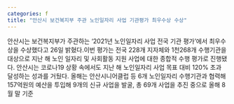 ```yaml
---
categories: f
title: "안산시 보건복지부 주관 노인일자리 사업 기관평가 최우수상 수상"
---
```

안산시는 보건복지부가 주관하는 ‘2021년 노인일자리 사업 전국 기관 평가’에서 최우수상을 수상했다고 26일 밝혔다.이번 평가는 전국 228개 지자체와 1천268개 수행기관을 대상으로 지난 해 노인 일자리 및 사회활동 지원 사업에 대한 종합적 수행 평가로 진행됐다. 안산시는 코로나19 상황 속에서도 지난 해 노인일자리 사업 목표 대비 120% 초과 달성하는 성과를 거뒀다. 올해는 안산시니어클럽 등 6개 노인일자리 수행기관과 협력해 157억원의 예산을 투입해 9개의 신규 사업을 발굴, 총 69개 사업을 추진 중으로 올해 8월 말 기준